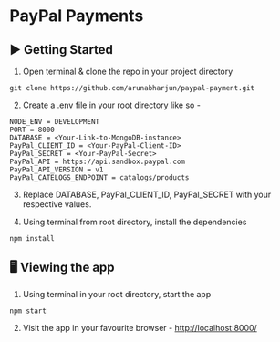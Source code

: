 # PayPal Payments

## ▶️ Getting Started

1. Open terminal & clone the repo in your project directory
```
git clone https://github.com/arunabharjun/paypal-payment.git
```

2. Create a .env file in your root directory like so -
```
NODE_ENV = DEVELOPMENT
PORT = 8000
DATABASE = <Your-Link-to-MongoDB-instance>
PayPal_CLIENT_ID = <Your-PayPal-Client-ID>
PayPal_SECRET = <Your-PayPal-Secret>
PayPal_API = https://api.sandbox.paypal.com
PayPal_API_VERSION = v1
PayPal_CATELOGS_ENDPOINT = catalogs/products
```

3. Replace DATABASE, PayPal_CLIENT_ID, PayPal_SECRET with your respective values.

4. Using terminal from root directory, install the dependencies
```
npm install
```

## 🖥 Viewing the app

1. Using terminal in your root directory, start the app
```
npm start
```

2. Visit the app in your favourite browser -
[http://localhost:8000/](http://localhost:8000/)
